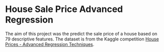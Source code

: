 # House Sale Price Advanced Regression

The aim of this project was the predict the sale price of a house based on 79 descriptive features. The dataset is from the Kaggle competition [House Prices - Advanced Regression Techniques](https://www.kaggle.com/c/house-prices-advanced-regression-techniques). 
